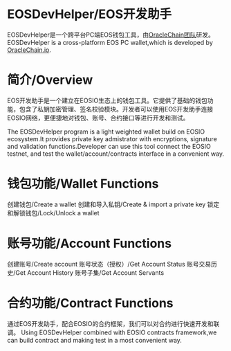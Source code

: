 # EOSDevHelper/EOS开发助手

EOSDevHelper是一个跨平台PC端EOS钱包工具，由[OracleChain团队](https://oraclechain.io)研发。
EOSDevHelper is a cross-platform EOS PC wallet,which is developed by [OracleChain.io](https://oraclechain.io).

# 简介/Overview

EOS开发助手是一个建立在EOSIO生态上的钱包工具。它提供了基础的钱包功能，包含了私钥加密管理、签名校验模块。开发者可以使用EOS开发助手连接EOSIO网络，更便捷地对钱包、账号、合约接口等进行开发和测试。

The EOSDevHelper program is a light weighted wallet build on EOSIO ecosystem.It provides private key admistrator with encryptions, signature and validation functions.Developer can use this tool connect the EOSIO testnet, and test the wallet/account/contracts interface in a convenient way.

# 钱包功能/Wallet Functions

创建钱包/Create a wallet
创建和导入私钥/Create & import a private key
锁定和解锁钱包/Lock/Unlock a wallet

# 账号功能/Account Functions

创建账号/Create account
账号状态（授权）/Get Account Status
账号交易历史/Get Account History
账号子集/Get Account Servants


# 合约功能/Contract Functions

通过EOS开发助手，配合EOSIO的合约框架，我们可以对合约进行快速开发和联调。
Using EOSDevHelper combined with EOSIO contracts framework,we can build contract and making test in a most convenient way.
